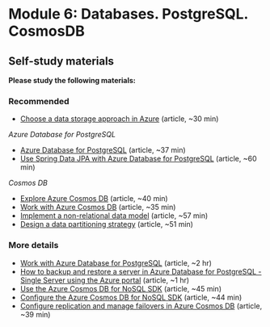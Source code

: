 # Module 6: Databases. PostgreSQL. CosmosDB

## Self-study materials

**Please study the following materials:**

### Recommended

- [Choose a data storage approach in Azure](https://docs.microsoft.com/en-us/learn/modules/choose-storage-approach-in-azure/) (article, ~30 min)

*Azure Database for PostgreSQL*
- [Azure Database for PostgreSQL](https://learn.microsoft.com/en-us/training/paths/introduction-to-azure-postgres/) (article, ~37 min)
- [Use Spring Data JPA with Azure Database for PostgreSQL](https://learn.microsoft.com/en-us/azure/developer/java/spring-framework/configure-spring-data-jpa-with-azure-postgresql?toc=%2Fazure%2Fpostgresql%2Ftoc.json&bc=%2Fazure%2Fbread%2Ftoc.json&tabs=passwordless) (article, ~60 min)

*Cosmos DB*
- [Explore Azure Cosmos DB](https://learn.microsoft.com/en-us/training/modules/explore-azure-cosmos-db/) (article, ~40 min)
- [Work with Azure Cosmos DB](https://learn.microsoft.com/en-us/training/modules/work-with-cosmos-db/) (article, ~35 min)
- [Implement a non-relational data model](https://learn.microsoft.com/en-us/training/modules/implement-non-relational-data-model/) (article, ~57 min)
- [Design a data partitioning strategy](https://learn.microsoft.com/en-us/training/modules/design-data-partitioning-strategy/) (article, ~51 min)

### More details

- [Work with Azure Database for PostgreSQL](https://learn.microsoft.com/en-us/training/paths/microsoft-learn-azure-database-for-postgresql/) (article, ~2 hr)
- [How to backup and restore a server in Azure Database for PostgreSQL - Single Server using the Azure portal](https://learn.microsoft.com/en-us/azure/postgresql/single-server/how-to-restore-server-portal) (article, ~1 hr)
- [Use the Azure Cosmos DB for NoSQL SDK](https://learn.microsoft.com/en-us/training/modules/use-azure-cosmos-db-sql-api-sdk/) (article, ~45 min)
- [Configure the Azure Cosmos DB for NoSQL SDK](https://learn.microsoft.com/en-us/training/modules/configure-azure-cosmos-db-sql-api-sdk/) (article, ~44 min)
- [Configure replication and manage failovers in Azure Cosmos DB](https://learn.microsoft.com/en-us/training/modules/configure-replication-manage-failovers-azure-cosmos-db/) (article, ~39 min) 

